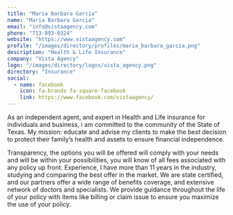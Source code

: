 ```yaml
---
title: "Maria Barbara Garcia"
name: "Maria Barbara Garcia"
email: "info@vistaagency.com"
phone: "713-893-0324"
website: "https://www.vistaagency.com"
profile: "/images/directory/profiles/maria_barbara_garcia.png"
description: "Health & Life Insurance"
company: "Vista Agency"
logo: "/images/directory/logos/vista_agency.png"
directory: "Insurance"
social:
  - name: facebook
    icon: fa-brands fa-square-facebook
    link: https://www.facebook.com/vistaagency/
---
```

As an independent agent, and expert in Health and Life insurance for individuals and business, i am committed to the community of the State of Texas.
My mission: educate and advise my clients to make the best decision to protect their family’s health and assets to ensure financial independence.

Transparency, the options you will be offered will comply with your needs and will be within your possibilities, you will know of all fees associated with any policy up front.
Experience, I have more than 11 years in the industry, studying and comparing the best offer in the market.
We are state certified, and our partners offer a wide range of benefits coverage, and extensive network of doctors and specialists. We provide guidance throughout the life of your policy with items like billing or claim issue to ensure you maximize the use of your policy.
